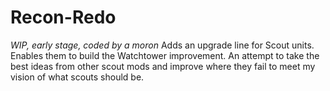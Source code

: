 # Recon-Redo
*WIP, early stage, coded by a moron* Adds an upgrade line for Scout units. Enables them to build the Watchtower improvement.  An attempt to take the best ideas from other scout mods and improve where they fail to meet my vision of what scouts should be.
